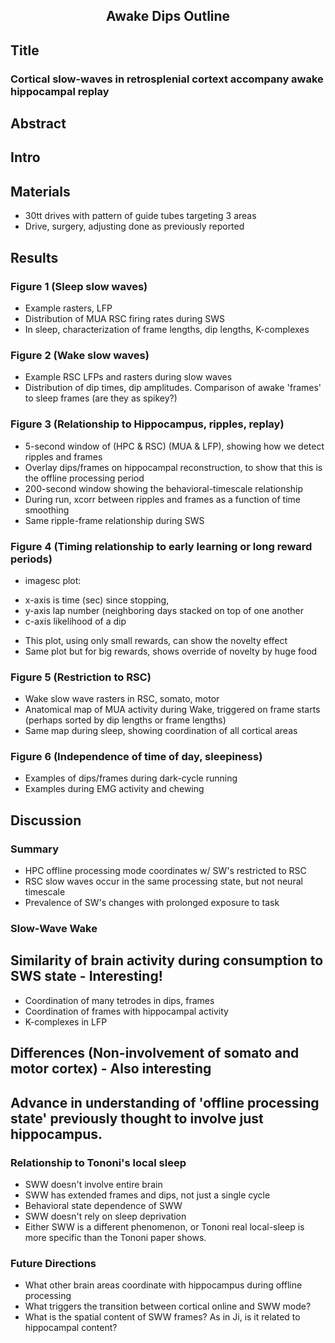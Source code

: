 <H2 align="center">Awake Dips Outline </H2>

## Title

### Cortical slow-waves in retrosplenial cortext accompany awake hippocampal replay

## Abstract



## Intro




## Materials

 * 30tt drives with pattern of guide tubes targeting 3 areas
 * Drive, surgery, adjusting done as previously reported
 

## Results

### Figure 1 (Sleep slow waves)
 * Example rasters, LFP
 * Distribution of MUA RSC firing rates during SWS
 * In sleep, characterization of frame lengths, dip lengths, K-complexes

### Figure 2 (Wake slow waves)
 * Example RSC LFPs and rasters during slow waves
 * Distribution of dip times, dip amplitudes.  Comparison of awake 'frames' to sleep frames (are they as spikey?)

### Figure 3 (Relationship to Hippocampus, ripples, replay)
 * 5-second window of (HPC & RSC) (MUA & LFP), showing how we detect ripples and   frames
 * Overlay dips/frames on hippocampal reconstruction, to show that this is the offline processing period
 * 200-second window showing the behavioral-timescale relationship
 * During run, xcorr between ripples and frames as a function of time smoothing
 * Same ripple-frame relationship during SWS

### Figure 4 (Timing relationship to early learning or long reward periods)
 * imagesc plot: 
  - x-axis is time (sec) since stopping, 
  - y-axis lap number (neighboring days stacked on top of one another
  - c-axis likelihood of a dip
 * This plot, using only small rewards, can show the novelty effect
 * Same plot but for big rewards, shows override of novelty by huge food

### Figure 5 (Restriction to RSC)
 * Wake slow wave rasters in RSC, somato, motor
 * Anatomical map of MUA activity during Wake, triggered on frame starts (perhaps sorted by dip lengths or frame lengths)
 * Same map during sleep, showing coordination of all cortical areas

### Figure 6 (Independence of time of day, sleepiness)
 * Examples of dips/frames during dark-cycle running
 * Examples during EMG activity and chewing

## Discussion

### Summary
 * HPC offline processing mode coordinates w/ SW's restricted to RSC
 * RSC slow waves occur in the same processing state, but not neural timescale
 * Prevalence of SW's changes with prolonged exposure to task

### Slow-Wave Wake

## Similarity of brain activity during consumption to SWS state - Interesting!
 * Coordination of many tetrodes in dips, frames
 * Coordination of frames with hippocampal activity
 * K-complexes in LFP

## Differences (Non-involvement of somato and motor cortex) - Also interesting

## Advance in understanding of 'offline processing state' previously thought to involve just hippocampus.


### Relationship to Tononi's local sleep
 * SWW doesn't involve entire brain
 * SWW has extended frames and dips, not just a single cycle
 * Behavioral state dependence of SWW
 * SWW doesn't rely on sleep deprivation
 * Either SWW is a different phenomenon, or Tononi real local-sleep is more specific than the Tononi paper shows.

### Future Directions
 * What other brain areas coordinate with hippocampus during offline processing
 * What triggers the transition between cortical online and SWW mode?
 * What is the spatial content of SWW frames?  As in Ji, is it related to hippocampal content?